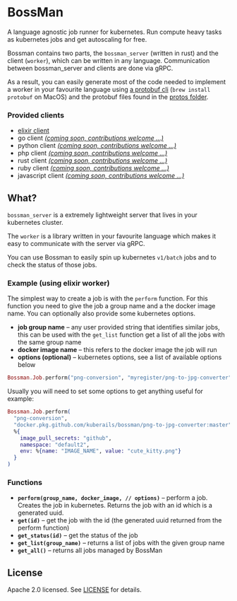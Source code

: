 # BossMan

A language agnostic job runner for kubernetes. Run compute heavy tasks as kubernetes jobs and get autoscaling for free.

Bossman contains two parts, the `bossman_server` (written in rust) and the client (`worker`), which can be written in any language. Communication between bossman_server and clients are done via gRPC.

As a result, you can easily generate most of the code needed to implement a worker in your favourite language using [a protobuf cli](https://github.com/protocolbuffers/protobuf/) (`brew install protobuf` on MacOS) and the protobuf files found in the [protos folder](/bossman_server/protos).

### Provided clients

- [elixir client](/workers/elixir/)
- go client [_(coming soon, contributions welcome ...)_](#18)
- python client [_(coming soon, contributions welcome ...)_](#19)
- php client [_(coming soon, contributions welcome ...)_](#20)
- rust client [_(coming soon, contributions welcome ...)_](#21)
- ruby client [_(coming soon, contributions welcome ...)_](#22)
- javascript client [_(coming soon, contributions welcome ...)_](#25)

## What?

`bossman_server` is a extremely lightweight server that lives in your kubernetes cluster.

The `worker` is a library written in your favourite language which makes it easy to communicate with the server via gRPC.

You can use Bossman to easily spin up kubernetes `v1/batch` jobs and to check the status of those jobs.

### Example (using elixir worker)

The simplest way to create a job is with the `perform` function. For this function you need to give the job a group name and a the docker image name. You can optionally also provide some kubernetes options.

- **job group name** – any user provided string that identifies similar jobs, this can be used with the `get_list` function get a list of all the jobs with the same group name
- **docker image name** – this refers to the docker image the job will run
- **options (optional)** – kubernetes options, see a list of available options below

```elixir
Bossman.Job.perform("png-conversion", "myregister/png-to-jpg-converter")
```

Usually you will need to set some options to get anything useful for example:

```elixir
Bossman.Job.perform(
  "png-conversion",
  "docker.pkg.github.com/kuberails/bossman/png-to-jpg-converter:master",
  %{
    image_pull_secrets: "github",
    namespace: "default2",
    env: %{name: "IMAGE_NAME", value: "cute_kitty.png"}
  }
)
```

### Functions

- **`perform(group_name, docker_image, // options)`** – perform a job. Creates the job in kubernetes. Returns the job with an id which is a generated uuid.
- **`get(id)`** – get the job with the id (the generated uuid returned from the perform function)
- **`get_status(id)`** – get the status of the job
- **`get_list(group_name)`** – returns a list of jobs with the given group name
- **`get_all()`** – returns all jobs managed by BossMan

## License

Apache 2.0 licensed. See [LICENSE](LICENSE.md) for details.
